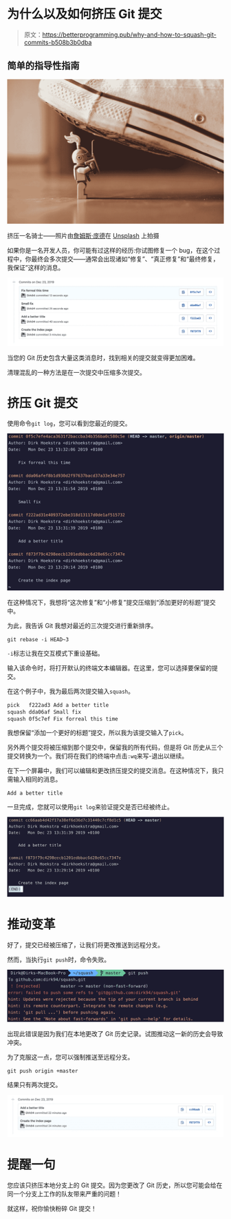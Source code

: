 # 为什么以及如何挤压 Git 提交

> 原文：<https://betterprogramming.pub/why-and-how-to-squash-git-commits-b508b3b0dba>

## 简单的指导性指南

![](img/235552f344ae0055918c7bd5c6a55481.png)

挤压一名骑士——照片由[詹姆斯·庞德](https://unsplash.com/@jamesponddotco?utm_source=unsplash&utm_medium=referral&utm_content=creditCopyText)在 [Unsplash](https://unsplash.com/s/photos/crush?utm_source=unsplash&utm_medium=referral&utm_content=creditCopyText) 上拍摄

如果你是一名开发人员，你可能有过这样的经历:你试图修复一个 bug，在这个过程中，你最终会多次提交——通常会出现诸如“修复”、“真正修复”和“最终修复，我保证”这样的消息。

![](img/f399fb436026d22071cc9f21b6287488.png)

当您的 Git 历史包含大量这类消息时，找到相关的提交就变得更加困难。

清理混乱的一种方法是在一次提交中压缩多次提交。

# 挤压 Git 提交

使用命令`git log`，您可以看到您最近的提交。

![](img/11f45e0a40cee5052dff0ee621ef2358.png)

在这种情况下，我想将“这次修复”和“小修复”提交压缩到“添加更好的标题”提交中。

为此，我告诉 Git 我想对最近的三次提交进行重新排序。

```
git rebase -i HEAD~3
```

`-i`标志让我在交互模式下重设基础。

输入该命令时，将打开默认的终端文本编辑器。在这里，您可以选择要保留的提交。

在这个例子中，我为最后两次提交输入`squash`。

```
pick   f222ad3 Add a better title
squash dda06af Small fix
squash 0f5c7ef Fix forreal this time
```

我想保留“添加一个更好的标题”提交，所以我为该提交输入了`pick`。

另外两个提交将被压缩到那个提交中，保留我的所有代码，但是将 Git 历史从三个提交转换为一个。我们将在我们的终端中点击`:wq`来写-退出以继续。

在下一个屏幕中，我们可以编辑和更改挤压提交的提交消息。在这种情况下，我只需输入相同的消息。

```
Add a better title
```

一旦完成，您就可以使用`git log`来验证提交是否已经被终止。

![](img/c4bf5d119669eb11a19cba1e48bb4746.png)

# 推动变革

好了，提交已经被压缩了，让我们将更改推送到远程分支。

然而，当执行`git push`时，命令失败。

![](img/8c160bd66cd455de0f727a3455c07377.png)

出现此错误是因为我们在本地更改了 Git 历史记录。试图推动这一新的历史会导致冲突。

为了克服这一点，您可以强制推送至远程分支。

```
git push origin +master
```

结果只有两次提交。

![](img/5667dad52990bf431ccdc4c4fc800d9a.png)

# 提醒一句

您应该只挤压本地分支上的 Git 提交。因为您更改了 Git 历史，所以您可能会给在同一个分支上工作的队友带来严重的问题！

就这样，祝你愉快粉碎 Git 提交！